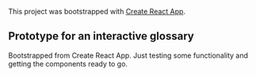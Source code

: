 This project was bootstrapped with [Create React App](https://github.com/facebook/create-react-app).

## Prototype for an interactive glossary

Bootstrapped from Create React App. Just testing some functionality and getting the components ready to go.
